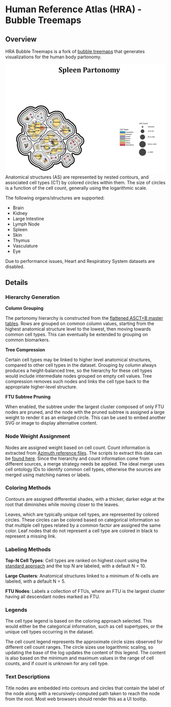 # Human Reference Atlas (HRA) - Bubble Treemaps

## Overview
HRA Bubble Treemaps is a fork of [bubble treemaps](https://github.com/grtlr/bubble-treemaps) that generates visualizations for the human body partonomy.

<img src="img/spleen_v1_6.PNG" />
Anatomical structures (AS) are represented by nested contours, and associated cell types (CT) by colored circles within them. The size of circles is a function of the cell count, generally using the logarithmic scale.  

The following organs/structures are supported:
- Brain
- Kidney
- Large Intestine
- Lymph Node
- Spleen
- Skin
- Thymus
- Vasculature
- Eye

Due to performance issues, Heart and Respiratory System datasets are disabled.
## Details
### Hierarchy Generation

**Column Grouping**

The partonomy hierarchy is constructed from the [flattened ASCT+B master tables](https://docs.google.com/spreadsheets/d/1tK916JyG5ZSXW_cXfsyZnzXfjyoN-8B2GXLbYD6_vF0/edit). Rows are grouped on common column values, starting from the highest anatomical structure level to the lowest, then moving towards common cell types. This can eventually be extended to grouping on common biomarkers.

**Tree Compression**

Certain cell types may be linked to higher level anatomical structures, compared to other cell types in the dataset. Grouping by column always produces a height-balanced tree, so the hierarchy for these cell types would include intermediate nodes grouped on empty cell values. Tree compression removes such nodes and links the cell type back to the appropriate higher-level structure.

**FTU Subtree Pruning**

When enabled, the subtree under the largest cluster composed of only FTU nodes are pruned, and the node with the pruned subtree is assigned a large weight to render it as an enlarged circle. This can be used to embed another SVG or image to display alternative content.

### Node Weight Assignment
Nodes are assigned weight based on cell count. Count information is extracted from [Azimuth reference files](https://azimuth.hubmapconsortium.org/references/). The scripts to extract this data can be [found here](https://github.com/hubmapconsortium/asctb-azimuth-data-comparison). Since the hierarchy and count information come from different sources, a merge strategy needs be applied. The ideal merge uses cell ontology IDs to identify common cell types, otherwise the sources are merged using matching names or labels.
### Coloring Methods
Contours are assigned differential shades, with a thicker, darker edge at the root that diminishes while moving closer to the leaves.

Leaves, which are typically unique cell types, are represented by colored circles. These circles can be colored based on categorical information so that multiple cell types related by a common factor are assigned the same color. Leaf nodes that do not represent a cell type are colored in black to represent a missing link.
### Labeling Methods

**Top-N Cell Types**: Cell types are ranked on highest count using the [standard approach](https://en.wikipedia.org/wiki/Ranking#Standard_competition_ranking_.28.221224.22_ranking.29) and the top N are labeled, with a default N = 10.

**Large Clusters**: Anatomical structures linked to a minimum of N-cells are labeled, with a default N = 5.

**FTU Nodes**: Labels a collection of FTUs, where an FTU is the largest cluster having all descendant nodes marked as FTU.
### Legends
The cell type legend is based on the coloring approach selected. This would either be the categorical information, such as cell supertypes, or the unique cell types occurring in the dataset.

The cell count legend represents the approximate circle sizes observed for different cell count ranges. The circle sizes use logarithmic scaling, so updating the base of the log updates the content of this legend. The content is also based on the minimum and maximum values in the range of cell counts, and if count is unknown for any cell type.
### Text Descriptions
Title nodes are embedded into contours and circles that contain the label of the node along with a recursively-computed path taken to reach the node from the root. Most web browsers should render this as a UI tooltip.
